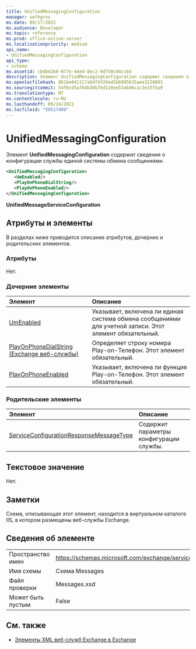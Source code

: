 ```yaml
---
title: UnifiedMessagingConfiguration
manager: sethgros
ms.date: 09/17/2015
ms.audience: Developer
ms.topic: reference
ms.prod: office-online-server
ms.localizationpriority: medium
api_name:
- UnifiedMessagingConfiguration
api_type:
- schema
ms.assetid: cbdb4268-077e-44ed-8ec2-9d759c84cc6d
description: Элемент UnifiedMessagingConfiguration содержит сведения о конфигурации службы единой системы обмена сообщениями.
ms.openlocfilehash: 861be041117a9df4329ed5b6995635aee3220003
ms.sourcegitcommit: 54f6cd5a704b36b76d110ee53a6d6c1c3e15f5a9
ms.translationtype: MT
ms.contentlocale: ru-RU
ms.lasthandoff: 09/24/2021
ms.locfileid: "59517499"
---
```

# <a name="unifiedmessagingconfiguration"></a>UnifiedMessagingConfiguration

Элемент **UnifiedMessagingConfiguration** содержит сведения о конфигурации службы единой системы обмена сообщениями. 
  
```XML
<UnifiedMessagingConfiguration>
   <UmEnabled/>
   <PlayOnPhoneDialString/>
   <PlayOnPhoneEnabled/>
</UnifiedMessagingConfiguration>
```

 **UnifiedMessageServiceConfiguration**
## <a name="attributes-and-elements"></a>Атрибуты и элементы

В разделах ниже приводится описание атрибутов, дочерних и родительских элементов.
  
### <a name="attributes"></a>Атрибуты

Нет.
  
### <a name="child-elements"></a>Дочерние элементы

|**Элемент**|**Описание**|
|:-----|:-----|
|[UmEnabled](umenabled.md) <br/> |Указывает, включена ли единая система обмена сообщениями для учетной записи. Этот элемент обязательный.  <br/> |
|[PlayOnPhoneDialString (Exchange веб-службы)](playonphonedialstring-exchange-web-services.md) <br/> |Определяет строку номера Play-on-Телефон. Этот элемент обязательный.  <br/> |
|[PlayOnPhoneEnabled](playonphoneenabled.md) <br/> |Указывает, включена ли функция Play-on-Телефон. Этот элемент обязательный.  <br/> |
   
### <a name="parent-elements"></a>Родительские элементы

|**Элемент**|**Описание**|
|:-----|:-----|
|[ServiceConfigurationResponseMessageType](serviceconfigurationresponsemessagetype.md) <br/> |Содержит параметры конфигурации службы.  <br/> |
   
## <a name="text-value"></a>Текстовое значение

Нет.
  
## <a name="remarks"></a>Заметки

Схема, описывающая этот элемент, находится в виртуальном каталоге IIS, в котором размещены веб-службы Exchange.
  
## <a name="element-information"></a>Сведения об элементе

|||
|:-----|:-----|
|Пространство имен  <br/> |https://schemas.microsoft.com/exchange/services/2006/messages  <br/> |
|Имя схемы  <br/> |Схема Messages  <br/> |
|Файл проверки  <br/> |Messages.xsd  <br/> |
|Может быть пустым  <br/> |False  <br/> |
   
## <a name="see-also"></a>См. также



- [Элементы XML веб-служб Exchange в Exchange](ews-xml-elements-in-exchange.md)

